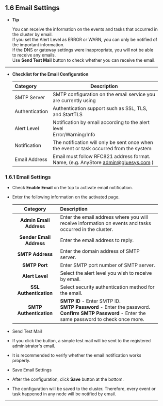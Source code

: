 ## 1.6 Email Settings
+ **Tip**

    You can receive the information on the events and tasks that occurred in the cluster by email.    
    If you set the Alert Level as ERROR or WARN, you can only be notified of the important information.    
    If the DNS or gateway settings were inappropriate, you will not be able to receive any emails.    
    Use **Send Test Mail** button to check whether you can receive the email.  

---

* **Checklist for the Email Configuration**  

    | Category        | Description                                  |
    | :----       | ------                                |
    | SMTP Server   | SMTP configuration on the email service you are currently using |
    | Authentication   | Authentication support such as SSL, TLS, and StartTLS       |
    | Alert Level   | Notification by email according to the alert level<br>Error/Warning/Info |
    | Notification   | The notification will only be sent once when the event or task occurred from the system |
    | Email Address | Email must follow RFC821 address format.<br> Name, <Email Address>  (e.g. AnyStore <admin@gluesys.com> ) |

### 1.6.1 **Email Settings**
* Check **Enable Email** on the top to activate email notification.
* Enter the following information on the activated page.

    | Category                   | Description  |
    | :---:                  | :--- |
    | **Admin Email Address** | Enter the email address where you will receive information on events and tasks occurred in the cluster. |
    | **Sender Email Address** | Enter the email address to reply. |
    | **SMTP Address**          | Enter the domain address of SMTP server. |
    | **SMTP Port**          | Enter SMTP port number of SMTP server. |
    | **Alert Level**          | Select the alert level you wish to receive by email. |
    | **SSL Authentication**           | Select security authentication method for the email. |
    | **SMTP Authentication**           | **SMTP ID** - Enter SMTP ID.<br> **SMTP Password** - Enter the password.<br> **Confirm SMTP Password** - Enter the same password to check once more. |

* Send Test Mail
 * If you click the button, a simple test mail will be sent to the registered administrator's email.
 * It is recommended to verify whether the email notification works properly.

* Save Email Settings
 * After the configuration, click **Save** button at the bottom.
 * The configuration will be saved to the cluster. Therefore, every event or task happened in any node will be notified by email.


--------
